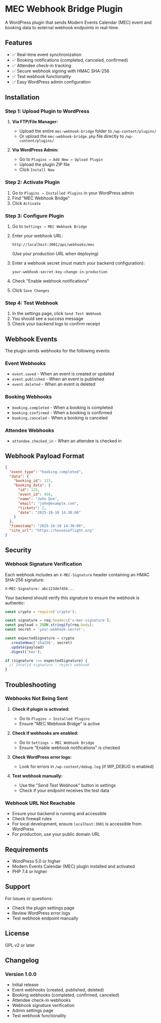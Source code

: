 # MEC Webhook Bridge Plugin

A WordPress plugin that sends Modern Events Calendar (MEC) event and booking data to external webhook endpoints in real-time.

## Features

- ✅ Real-time event synchronization
- ✅ Booking notifications (completed, canceled, confirmed)
- ✅ Attendee check-in tracking
- ✅ Secure webhook signing with HMAC SHA-256
- ✅ Test webhook functionality
- ✅ Easy WordPress admin configuration

## Installation

### Step 1: Upload Plugin to WordPress

1. **Via FTP/File Manager:**
   - Upload the entire `mec-webhook-bridge` folder to `/wp-content/plugins/`
   - Or upload the `mec-webhook-bridge.php` file directly to `/wp-content/plugins/`

2. **Via WordPress Admin:**
   - Go to `Plugins → Add New → Upload Plugin`
   - Upload the plugin ZIP file
   - Click `Install Now`

### Step 2: Activate Plugin

1. Go to `Plugins → Installed Plugins` in your WordPress admin
2. Find "MEC Webhook Bridge"
3. Click `Activate`

### Step 3: Configure Plugin

1. Go to `Settings → MEC Webhook Bridge`
2. Enter your webhook URL:
   ```
   http://localhost:3001/api/webhooks/mec
   ```
   (Use your production URL when deploying)

3. Enter a webhook secret (must match your backend configuration):
   ```
   your-webhook-secret-key-change-in-production
   ```

4. Check "Enable webhook notifications"
5. Click `Save Changes`

### Step 4: Test Webhook

1. In the settings page, click `Send Test Webhook`
2. You should see a success message
3. Check your backend logs to confirm receipt

## Webhook Events

The plugin sends webhooks for the following events:

### Event Webhooks
- `event.saved` - When an event is created or updated
- `event.published` - When an event is published
- `event.deleted` - When an event is deleted

### Booking Webhooks
- `booking.completed` - When a booking is completed
- `booking.confirmed` - When a booking is confirmed
- `booking.canceled` - When a booking is canceled

### Attendee Webhooks
- `attendee.checked_in` - When an attendee is checked in

## Webhook Payload Format

```json
{
  "event_type": "booking.completed",
  "data": {
    "booking_id": 123,
    "booking_data": {
      "id": 123,
      "event_id": 456,
      "name": "John Doe",
      "email": "john@example.com",
      "tickets": 2,
      "date": "2025-10-10 14:30:00"
    }
  },
  "timestamp": "2025-10-10 14:30:00",
  "site_url": "https://housesoflight.org"
}
```

## Security

### Webhook Signature Verification

Each webhook includes an `X-MEC-Signature` header containing an HMAC SHA-256 signature:

```
X-MEC-Signature: abc123def456...
```

Your backend should verify this signature to ensure the webhook is authentic:

```javascript
const crypto = require('crypto');

const signature = req.headers['x-mec-signature'];
const payload = JSON.stringify(req.body);
const secret = 'your-webhook-secret';

const expectedSignature = crypto
  .createHmac('sha256', secret)
  .update(payload)
  .digest('hex');

if (signature !== expectedSignature) {
  // Invalid signature - reject webhook
}
```

## Troubleshooting

### Webhooks Not Being Sent

1. **Check if plugin is activated:**
   - Go to `Plugins → Installed Plugins`
   - Ensure "MEC Webhook Bridge" is active

2. **Check if webhooks are enabled:**
   - Go to `Settings → MEC Webhook Bridge`
   - Ensure "Enable webhook notifications" is checked

3. **Check WordPress error logs:**
   - Look for errors in `/wp-content/debug.log` (if WP_DEBUG is enabled)

4. **Test webhook manually:**
   - Use the "Send Test Webhook" button in settings
   - Check if your endpoint receives the test data

### Webhook URL Not Reachable

- Ensure your backend is running and accessible
- Check firewall rules
- For local development, ensure `localhost:3001` is accessible from WordPress
- For production, use your public domain URL

## Requirements

- WordPress 5.0 or higher
- Modern Events Calendar (MEC) plugin installed and activated
- PHP 7.4 or higher

## Support

For issues or questions:
- Check the plugin settings page
- Review WordPress error logs
- Test webhook endpoint manually

## License

GPL v2 or later

## Changelog

### Version 1.0.0
- Initial release
- Event webhooks (created, published, deleted)
- Booking webhooks (completed, confirmed, canceled)
- Attendee check-in webhooks
- Webhook signature verification
- Admin settings page
- Test webhook functionality

